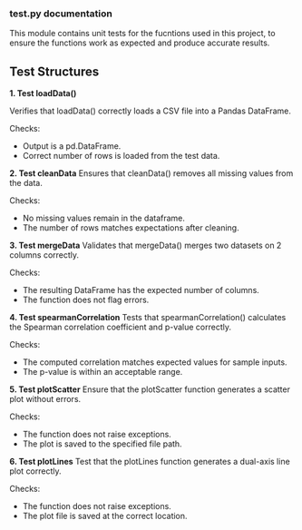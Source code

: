### test.py documentation

This module contains unit tests for the fucntions used in this project, to ensure the functions work as expected and produce accurate results.

## Test Structures

**1. Test loadData()**

Verifies that loadData() correctly loads a CSV file into a Pandas DataFrame.

Checks:

- Output is a pd.DataFrame.
- Correct number of rows is loaded from the test data.

**2. Test cleanData**
Ensures that cleanData() removes all missing values from the data.

Checks:

- No missing values remain in the dataframe.
- The number of rows matches expectations after cleaning.

**3. Test mergeData**
Validates that mergeData() merges two datasets on 2 columns correctly.

Checks:

- The resulting DataFrame has the expected number of columns.
- The function does not flag errors.

**4. Test spearmanCorrelation**
Tests that spearmanCorrelation() calculates the Spearman correlation coefficient and p-value correctly.

Checks:

- The computed correlation matches expected values for sample inputs.
- The p-value is within an acceptable range.

**5. Test plotScatter**
Ensure that the plotScatter function generates a scatter plot without errors.

Checks:

- The function does not raise exceptions.
- The plot is saved to the specified file path.

**6. Test plotLines**
Test that the plotLines function generates a dual-axis line plot correctly.

Checks:

- The function does not raise exceptions.
- The plot file is saved at the correct location.
